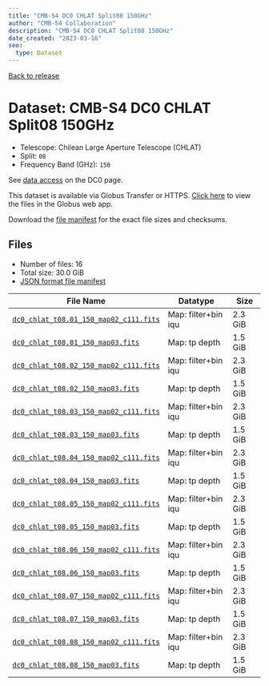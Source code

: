 ```yaml
---
title: "CMB-S4 DC0 CHLAT Split08 150GHz"
author: "CMB-S4 Collaboration"
description: "CMB-S4 DC0 CHLAT Split08 150GHz"
date_created: "2023-03-16"
seo:
  type: Dataset
---
```


[Back to release](./dc0.html#datasets)

# Dataset: CMB-S4 DC0 CHLAT Split08 150GHz

- Telescope: Chilean Large Aperture Telescope (CHLAT) 
- Split: `08`
- Frequency Band (GHz): `150`

See [data access](./dc0.html#data-access) on the DC0 page.

This dataset is available via Globus Transfer or HTTPS. [Click here](https://app.globus.org/file-manager?origin_id=38f01147-f09e-483d-a552-3866669a846d&origin_path=%2Fdatareleases%2Fdc0%2Fmission%2Fchlat%2Fsplit08%2F150%2F) to view the files in the Globus web app.

Download the [file manifest](https://g-456d30.0ed28.75bc.data.globus.org/datareleases/dc0/mission/chlat/split08/150/manifest.json) for the exact file sizes and checksums.

## Files

- Number of files: 16
- Total size: 30.0 GiB
- [JSON format file manifest](https://g-456d30.0ed28.75bc.data.globus.org/datareleases/dc0/mission/chlat/split08/150/manifest.json)

|                                                                               File Name                                                                               |      Datatype       |  Size   |
| --------------------------------------------------------------------------------------------------------------------------------------------------------------------- | ------------------- | ------- |
| [`dc0_chlat_t08.01_150_map02_c111.fits`](https://g-456d30.0ed28.75bc.data.globus.org/datareleases/dc0/mission/chlat/split08/150/dc0_chlat_t08.01_150_map02_c111.fits) | Map: filter+bin iqu | 2.3 GiB |
| [`dc0_chlat_t08.01_150_map03.fits`](https://g-456d30.0ed28.75bc.data.globus.org/datareleases/dc0/mission/chlat/split08/150/dc0_chlat_t08.01_150_map03.fits)           | Map: tp depth       | 1.5 GiB |
| [`dc0_chlat_t08.02_150_map02_c111.fits`](https://g-456d30.0ed28.75bc.data.globus.org/datareleases/dc0/mission/chlat/split08/150/dc0_chlat_t08.02_150_map02_c111.fits) | Map: filter+bin iqu | 2.3 GiB |
| [`dc0_chlat_t08.02_150_map03.fits`](https://g-456d30.0ed28.75bc.data.globus.org/datareleases/dc0/mission/chlat/split08/150/dc0_chlat_t08.02_150_map03.fits)           | Map: tp depth       | 1.5 GiB |
| [`dc0_chlat_t08.03_150_map02_c111.fits`](https://g-456d30.0ed28.75bc.data.globus.org/datareleases/dc0/mission/chlat/split08/150/dc0_chlat_t08.03_150_map02_c111.fits) | Map: filter+bin iqu | 2.3 GiB |
| [`dc0_chlat_t08.03_150_map03.fits`](https://g-456d30.0ed28.75bc.data.globus.org/datareleases/dc0/mission/chlat/split08/150/dc0_chlat_t08.03_150_map03.fits)           | Map: tp depth       | 1.5 GiB |
| [`dc0_chlat_t08.04_150_map02_c111.fits`](https://g-456d30.0ed28.75bc.data.globus.org/datareleases/dc0/mission/chlat/split08/150/dc0_chlat_t08.04_150_map02_c111.fits) | Map: filter+bin iqu | 2.3 GiB |
| [`dc0_chlat_t08.04_150_map03.fits`](https://g-456d30.0ed28.75bc.data.globus.org/datareleases/dc0/mission/chlat/split08/150/dc0_chlat_t08.04_150_map03.fits)           | Map: tp depth       | 1.5 GiB |
| [`dc0_chlat_t08.05_150_map02_c111.fits`](https://g-456d30.0ed28.75bc.data.globus.org/datareleases/dc0/mission/chlat/split08/150/dc0_chlat_t08.05_150_map02_c111.fits) | Map: filter+bin iqu | 2.3 GiB |
| [`dc0_chlat_t08.05_150_map03.fits`](https://g-456d30.0ed28.75bc.data.globus.org/datareleases/dc0/mission/chlat/split08/150/dc0_chlat_t08.05_150_map03.fits)           | Map: tp depth       | 1.5 GiB |
| [`dc0_chlat_t08.06_150_map02_c111.fits`](https://g-456d30.0ed28.75bc.data.globus.org/datareleases/dc0/mission/chlat/split08/150/dc0_chlat_t08.06_150_map02_c111.fits) | Map: filter+bin iqu | 2.3 GiB |
| [`dc0_chlat_t08.06_150_map03.fits`](https://g-456d30.0ed28.75bc.data.globus.org/datareleases/dc0/mission/chlat/split08/150/dc0_chlat_t08.06_150_map03.fits)           | Map: tp depth       | 1.5 GiB |
| [`dc0_chlat_t08.07_150_map02_c111.fits`](https://g-456d30.0ed28.75bc.data.globus.org/datareleases/dc0/mission/chlat/split08/150/dc0_chlat_t08.07_150_map02_c111.fits) | Map: filter+bin iqu | 2.3 GiB |
| [`dc0_chlat_t08.07_150_map03.fits`](https://g-456d30.0ed28.75bc.data.globus.org/datareleases/dc0/mission/chlat/split08/150/dc0_chlat_t08.07_150_map03.fits)           | Map: tp depth       | 1.5 GiB |
| [`dc0_chlat_t08.08_150_map02_c111.fits`](https://g-456d30.0ed28.75bc.data.globus.org/datareleases/dc0/mission/chlat/split08/150/dc0_chlat_t08.08_150_map02_c111.fits) | Map: filter+bin iqu | 2.3 GiB |
| [`dc0_chlat_t08.08_150_map03.fits`](https://g-456d30.0ed28.75bc.data.globus.org/datareleases/dc0/mission/chlat/split08/150/dc0_chlat_t08.08_150_map03.fits)           | Map: tp depth       | 1.5 GiB |
